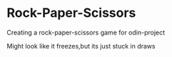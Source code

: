 # Rock-Paper-Scissors

Creating a rock-paper-scissors game for odin-project

Might look like it freezes,but its just stuck in draws
